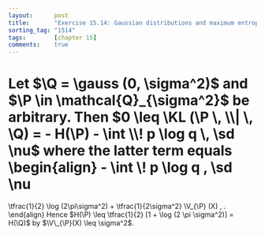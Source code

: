 ```yaml
---
layout:      post
title:       "Exercise 15.14: Gaussian distributions and maximum entropy"
sorting_tag: "1514"
tags:        [chapter 15]
comments:    true
---
```


Let $\Q = \gauss (0, \sigma^2)$ and $\P \in \mathcal{Q}_{\sigma^2}$ be arbitrary.
Then $0 \leq \KL (\P \, \\| \, \Q) = - H(\P) - \int \\! p \log q \, \sd \nu$ where the latter term equals
\begin{align}
  \- \int \\! p \log q \, \sd \nu
  =
  \tfrac{1}{2} \log (2\pi\sigma^2)
  +
  \tfrac{1}{2\sigma^2} \V\_{\P} (X)
  \, .
\end{align}
Hence $H(\P) \leq \tfrac{1}{2} [1 + \log (2 \pi \sigma^2)] = H(\Q)$ by $\V\_{\P}(X) \leq \sigma^2$.
